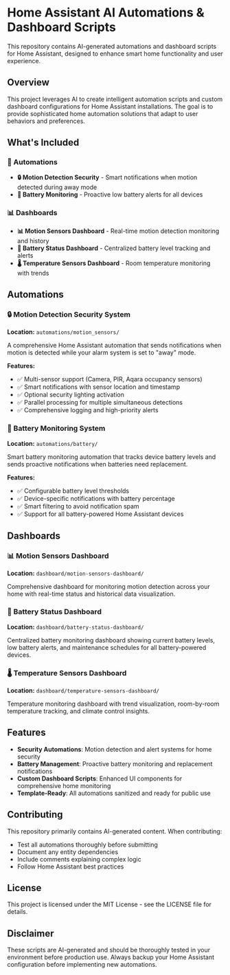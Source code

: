 # Home Assistant AI Automations & Dashboard Scripts

This repository contains AI-generated automations and dashboard scripts for Home Assistant, designed to enhance smart home functionality and user experience.

## Overview

This project leverages AI to create intelligent automation scripts and custom dashboard configurations for Home Assistant installations. The goal is to provide sophisticated home automation solutions that adapt to user behaviors and preferences.

## What's Included

### 🤖 Automations
- **🔒 Motion Detection Security** - Smart notifications when motion detected during away mode
- **🔋 Battery Monitoring** - Proactive low battery alerts for all devices

### 📊 Dashboards
- **📊 Motion Sensors Dashboard** - Real-time motion detection monitoring and history
- **🔋 Battery Status Dashboard** - Centralized battery level tracking and alerts
- **🌡️ Temperature Sensors Dashboard** - Room temperature monitoring with trends

## Automations

### 🔒 Motion Detection Security System
**Location:** `automations/motion_sensors/`

A comprehensive Home Assistant automation that sends notifications when motion is detected while your alarm system is set to "away" mode.

**Features:**
- ✅ Multi-sensor support (Camera, PIR, Aqara occupancy sensors)
- ✅ Smart notifications with sensor location and timestamp  
- ✅ Optional security lighting activation
- ✅ Parallel processing for multiple simultaneous detections
- ✅ Comprehensive logging and high-priority alerts

### 🔋 Battery Monitoring System
**Location:** `automations/battery/`

Smart battery monitoring automation that tracks device battery levels and sends proactive notifications when batteries need replacement.

**Features:**
- ✅ Configurable battery level thresholds
- ✅ Device-specific notifications with battery percentage
- ✅ Smart filtering to avoid notification spam
- ✅ Support for all battery-powered Home Assistant devices

## Dashboards

### 📊 Motion Sensors Dashboard
**Location:** `dashboard/motion-sensors-dashboard/`

Comprehensive dashboard for monitoring motion detection across your home with real-time status and historical data visualization.

### 🔋 Battery Status Dashboard
**Location:** `dashboard/battery-status-dashboard/`

Centralized battery monitoring dashboard showing current battery levels, low battery alerts, and maintenance schedules for all battery-powered devices.

### 🌡️ Temperature Sensors Dashboard
**Location:** `dashboard/temperature-sensors-dashboard/`

Temperature monitoring dashboard with trend visualization, room-by-room temperature tracking, and climate control insights.

## Features

- **Security Automations**: Motion detection and alert systems for home security
- **Battery Management**: Proactive battery monitoring and replacement notifications
- **Custom Dashboard Scripts**: Enhanced UI components for comprehensive home monitoring
- **Template-Ready**: All automations sanitized and ready for public use

## Contributing

This repository primarily contains AI-generated content. When contributing:
- Test all automations thoroughly before submitting
- Document any entity dependencies
- Include comments explaining complex logic
- Follow Home Assistant best practices

## License

This project is licensed under the MIT License - see the LICENSE file for details.

## Disclaimer

These scripts are AI-generated and should be thoroughly tested in your environment before production use. Always backup your Home Assistant configuration before implementing new automations.